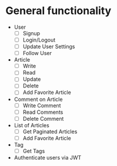 # General functionality

- User 
  - [ ] Signup
  - [ ] Login/Logout
  - [ ] Update User Settings
  - [ ] Follow User
- Article
  - [ ] Write
  - [ ] Read
  - [ ] Update
  - [ ] Delete
  - [ ] Add Favorite Article
- Comment on Article
  - [ ] Write Comment
  - [ ] Read Comments
  - [ ] Delete Comment
- List of Articles
  - [ ] Get Paginated Articles
  - [ ] Add Favorite Article
- Tag
  - [ ] Get Tags

- Authenticate users via JWT
